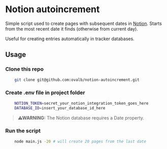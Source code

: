# Notion autoincrement
Simple script used to create pages with subsequent dates in [Notion](https://notion.so).
Starts from the most recent date it finds (otherwise from current day).

Useful for creating entries automatically in tracker databases.

## Usage
### Clone this repo
```bash
    git clone git@github.com:ovalb/notion-autoincrement.git
```
### Create .env file in project folder
```bash
    NOTION_TOKEN=secret_your_notion_integration_token_goes_here
    DATABASE_ID=insert_your_database_id_here
```

> **⚠WARNING:** The Notion database requires a Date property.

### Run the script
```bash
    node main.js -20 # will create 20 pages from the last date
```